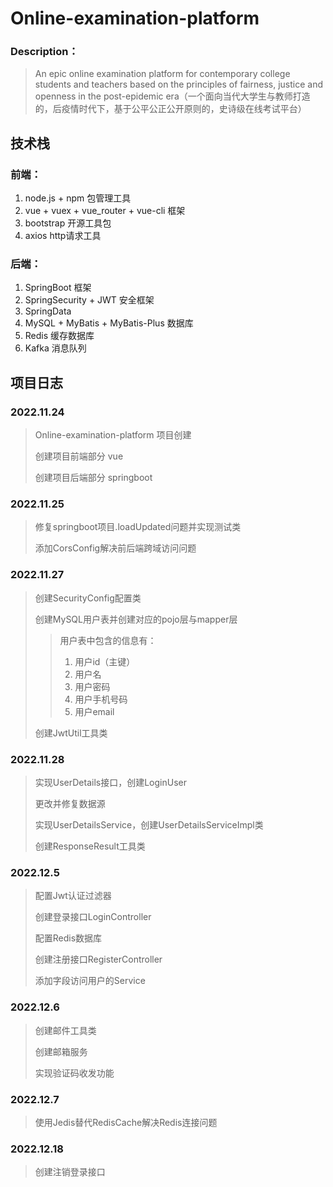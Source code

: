 # Online-examination-platform

### Description：

> An epic online examination platform for contemporary college students and teachers based on the principles of fairness, justice and openness in the post-epidemic era（一个面向当代大学生与教师打造的，后疫情时代下，基于公平公正公开原则的，史诗级在线考试平台）

## 技术栈

### 前端：

1. node.js + npm 包管理工具
2. vue + vuex + vue_router + vue-cli 框架
3. bootstrap 开源工具包
4. axios http请求工具

### 后端：

1. SpringBoot 框架
2. SpringSecurity + JWT 安全框架
3. SpringData
4. MySQL + MyBatis + MyBatis-Plus 数据库
5. Redis 缓存数据库
6. Kafka 消息队列

## 项目日志

### 2022.11.24

> Online-examination-platform 项目创建
>
> 创建项目前端部分 vue
>
> 创建项目后端部分 springboot

### 2022.11.25

> 修复springboot项目.loadUpdated问题并实现测试类
>
> 添加CorsConfig解决前后端跨域访问问题

### 2022.11.27

> 创建SecurityConfig配置类
>
> 创建MySQL用户表并创建对应的pojo层与mapper层
>
> > 用户表中包含的信息有：
> >
> > 1. 用户id（主键）
> > 2. 用户名
> > 3. 用户密码
> > 4. 用户手机号码
> > 5. 用户email
>
> 创建JwtUtil工具类

### 2022.11.28

> 实现UserDetails接口，创建LoginUser
>
> 更改并修复数据源
>
> 实现UserDetailsService，创建UserDetailsServiceImpl类
>
> 创建ResponseResult工具类

### 2022.12.5

> 配置Jwt认证过滤器
>
> 创建登录接口LoginController
>
> 配置Redis数据库
>
> 创建注册接口RegisterController
>
> 添加字段访问用户的Service

### 2022.12.6

> 创建邮件工具类
>
> 创建邮箱服务
>
> 实现验证码收发功能

### 2022.12.7

> 使用Jedis替代RedisCache解决Redis连接问题

### 2022.12.18

> 创建注销登录接口
